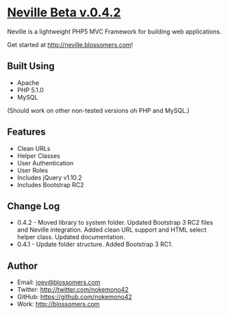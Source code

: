 [Neville Beta v.0.4.2](http://neville.blossomers.com)
====================

Neville is a lightweight PHP5 MVC Framework for building web applications.

Get started at http://neville.blossomers.com!

Built Using
-----------
* Apache
* PHP 5.1.0
* MySQL

(Should work on other non-tested versions oh PHP and MySQL.)

Features
--------
* Clean URLs
* Helper Classes
* User Authentication
* User Roles
* Includes jQuery v1.10.2
* Includes Bootstrap RC2

Change Log
----------
* 0.4.2 - Moved library to system folder. Updated Bootstrap 3 RC2 files and Neville integration. Added clean URL support and HTML select helper class. Updated documentation.
* 0.4.1 - Update folder structure. Added Bootstrap 3 RC1.

Author
------
* Email: joey@blossomers.com
* Twitter: http://twitter.com/nokemono42
* GitHub: https://github.com/nokemono42
* Work: http://blossomers.com